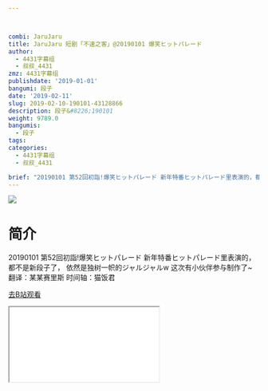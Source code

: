 ```yaml
---



combi: JaruJaru
title: JaruJaru 短剧「不速之客」@20190101 爆笑ヒットパレード
author:
  - 4431字幕组
  - 叔叔_4431
zmz: 4431字幕组
publishdate: '2019-01-01'
bangumi: 段子
date: '2019-02-11'
slug: 2019-02-10-190101-43128866
description: 段子&#8226;190101
weight: 9789.0
bangumis:
  - 段子
tags:
categories:
  - 4431字幕组
  - 叔叔_4431

brief: "20190101 第52回初詣!爆笑ヒットパレード 新年特番ヒットパレード里表演的，都不是新段子了， 依然是独树一帜的ジャルジャルw 这次有小伙伴参与制作了~ 翻译：某某赛里斯 时间轴：猫饭君"
---
```

![](https://i.imgur.com/7Tge7sg.jpg)
# 简介  
20190101 第52回初詣!爆笑ヒットパレード
新年特番ヒットパレード里表演的，都不是新段子了，
依然是独树一帜的ジャルジャルw
这次有小伙伴参与制作了~
翻译：某某赛里斯
时间轴：猫饭君  

[去B站观看](https://www.bilibili.com/video/av43128866/)
<div class ="resp-container"><iframe class="testiframe" src="//player.bilibili.com/player.html?aid=43128866"", scrolling="no", allowfullscreen="true" > </iframe></div> 
